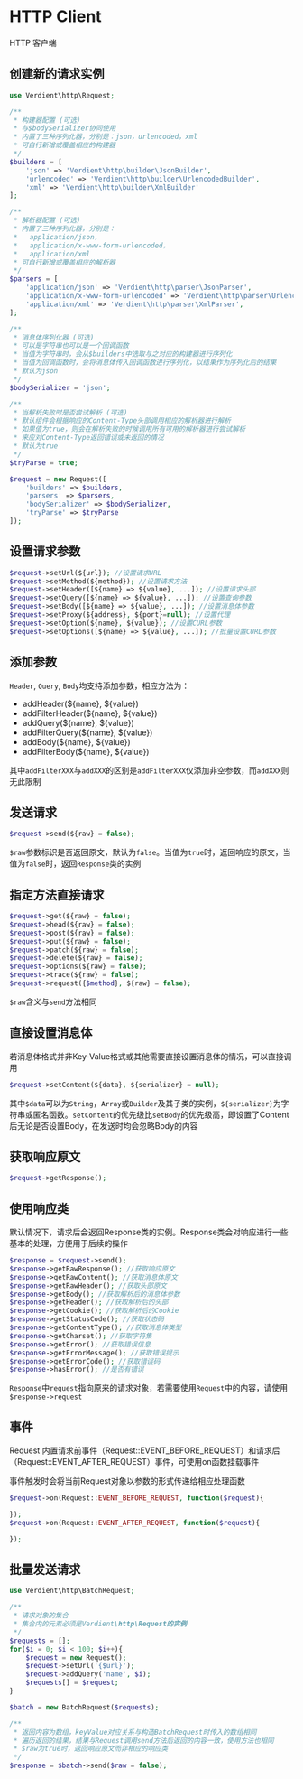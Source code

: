 # HTTP Client
HTTP 客户端

## 创建新的请求实例
```php
use Verdient\http\Request;

/**
 * 构建器配置 (可选)
 * 与$bodySerializer协同使用
 * 内置了三种序列化器，分别是：json，urlencoded，xml
 * 可自行新增或覆盖相应的构建器
 */
$builders = [
	'json' => 'Verdient\http\builder\JsonBuilder',
	'urlencoded' => 'Verdient\http\builder\UrlencodedBuilder',
	'xml' => 'Verdient\http\builder\XmlBuilder'
];

/**
 * 解析器配置 (可选)
 * 内置了三种序列化器，分别是：
 *   application/json，
 *   application/x-www-form-urlencoded，
 *   application/xml
 * 可自行新增或覆盖相应的解析器
 */
$parsers = [
	'application/json' => 'Verdient\http\parser\JsonParser',
	'application/x-www-form-urlencoded' => 'Verdient\http\parser\UrlencodedParser',
	'application/xml' => 'Verdient\http\parser\XmlParser',
];

/**
 * 消息体序列化器 (可选)
 * 可以是字符串也可以是一个回调函数
 * 当值为字符串时，会从$builders中选取与之对应的构建器进行序列化
 * 当值为回调函数时，会将消息体传入回调函数进行序列化，以结果作为序列化后的结果
 * 默认为json
 */
$bodySerializer = 'json';

/**
 * 当解析失败时是否尝试解析 (可选)
 * 默认组件会根据响应的Content-Type头部调用相应的解析器进行解析
 * 如果值为true，则会在解析失败的时候调用所有可用的解析器进行尝试解析
 * 来应对Content-Type返回错误或未返回的情况
 * 默认为true
 */
$tryParse = true;

$request = new Request([
	'builders' => $builders,
	'parsers' => $parsers,
	'bodySerializer' => $bodySerializer,
	'tryParse' => $tryParse
]);
```
## 设置请求参数
```php
$request->setUrl(${url}); //设置请求URL
$request->setMethod(${method}); //设置请求方法
$request->setHeader([${name} => ${value}, ...]); //设置请求头部
$request->setQuery([${name} => ${value}, ...]); //设置查询参数
$request->setBody([${name} => ${value}, ...]); //设置消息体参数
$request->setProxy(${address}, ${port}=null); //设置代理
$request->setOption(${name}, ${value}); //设置CURL参数
$request->setOptions([${name} => ${value}, ...]); //批量设置CURL参数
```
## 添加参数
`Header`, `Query`, `Body`均支持添加参数，相应方法为：
- addHeader(${name}, ${value})
- addFilterHeader(${name}, ${value})
- addQuery(${name}, ${value})
- addFilterQuery(${name}, ${value})
- addBody(${name}, ${value})
- addFilterBody(${name}, ${value})

其中`addFilterXXX`与`addXXX`的区别是`addFilterXXX`仅添加非空参数，而`addXXX`则无此限制
## 发送请求
```php
$request->send(${raw} = false);
```
`$raw`参数标识是否返回原文，默认为`false`。当值为`true`时，返回响应的原文，当值为`false`时，返回`Response`类的实例

## 指定方法直接请求
```php
$request->get(${raw} = false);
$request->head(${raw} = false);
$request->post(${raw} = false);
$request->put(${raw} = false);
$request->patch(${raw} = false);
$request->delete(${raw} = false);
$request->options(${raw} = false);
$request->trace(${raw} = false);
$request->request({$method}, ${raw} = false);
```

`$raw`含义与`send`方法相同

## 直接设置消息体
若消息体格式并非Key-Value格式或其他需要直接设置消息体的情况，可以直接调用
```php
$request->setContent(${data}, ${serializer} = null);
```
其中`$data`可以为`String`，`Array`或`Builder`及其子类的实例，`${serializer}`为字符串或匿名函数。`setContent`的优先级比`setBody`的优先级高，即设置了Content后无论是否设置Body，在发送时均会忽略Body的内容

## 获取响应原文
```php
$request->getResponse();
```

## 使用响应类
默认情况下，请求后会返回Response类的实例。Response类会对响应进行一些基本的处理，方便用于后续的操作
```php
$response = $request->send();
$response->getRawResponse(); //获取响应原文
$response->getRawContent(); //获取消息体原文
$response->getRawHeader(); //获取头部原文
$response->getBody(); //获取解析后的消息体参数
$response->getHeader(); //获取解析后的头部
$response->getCookie(); //获取解析后的Cookie
$response->getStatusCode(); //获取状态码
$response->getContentType(); //获取消息体类型
$response->getCharset(); //获取字符集
$response->getError(); //获取错误信息
$response->getErrorMessage(); //获取错误提示
$response->getErrorCode(); //获取错误码
$response->hasError(); //是否有错误
```
`Response`中`request`指向原来的请求对象，若需要使用`Request`中的内容，请使用`$response->request`
## 事件
Request 内置请求前事件（Request::EVENT_BEFORE_REQUEST）和请求后（Request::EVENT_AFTER_REQUEST）事件，可使用on函数挂载事件

事件触发时会将当前Request对象以参数的形式传递给相应处理函数
```php
$request->on(Request::EVENT_BEFORE_REQUEST, function($request){

});
$request->on(Request::EVENT_AFTER_REQUEST, function($request){

});
```
## 批量发送请求
```php
use Verdient\http\BatchRequest;

/**
 * 请求对象的集合
 * 集合内的元素必须是Verdient\http\Request的实例
 */
$requests = [];
for($i = 0; $i < 100; $i++){
	$request = new Request();
	$request->setUrl('{$url}');
	$request->addQuery('name', $i);
	$requests[] = $request;
}

$batch = new BatchRequest($requests);

/**
 * 返回内容为数组，keyValue对应关系与构造BatchRequest时传入的数组相同
 * 遍历返回的结果，结果与Request调用send方法后返回的内容一致，使用方法也相同
 * $raw为true时，返回响应原文而非相应的响应类
 */
$response = $batch->send($raw = false);
```